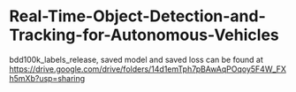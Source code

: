 # Real-Time-Object-Detection-and-Tracking-for-Autonomous-Vehicles

bdd100k_labels_release, saved model and saved loss can be found at https://drive.google.com/drive/folders/14d1emTph7pBAwAqPOqoy5F4W_FXh5mXb?usp=sharing
